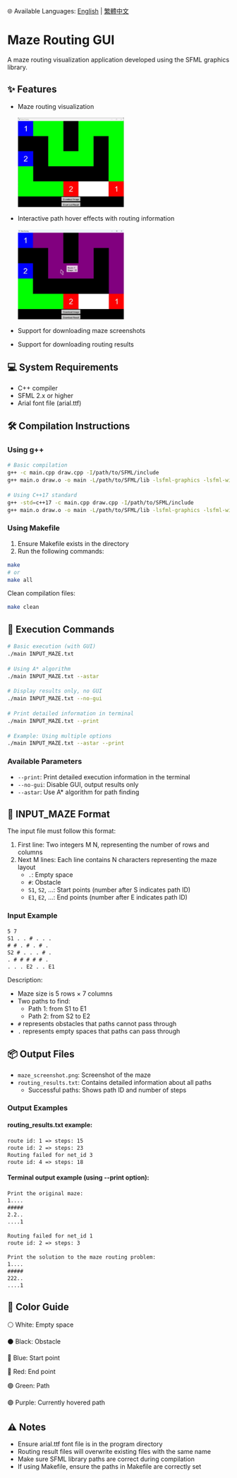🌐 Available Languages: [English](README.md) | [繁體中文](README.zh-TW.md)

# Maze Routing GUI

A maze routing visualization application developed using the SFML graphics library.

## ✨ Features

- Maze routing visualization
<br><br><img src="./img/img1.jpg" width="50%">

- Interactive path hover effects with routing information
<br><br><img src="./img/img2.jpg" width="50%">

- Support for downloading maze screenshots
- Support for downloading routing results

## 💻 System Requirements

- C++ compiler
- SFML 2.x or higher
- Arial font file (arial.ttf)

## 🛠️ Compilation Instructions

### Using g++

```bash
# Basic compilation
g++ -c main.cpp draw.cpp -I/path/to/SFML/include
g++ main.o draw.o -o main -L/path/to/SFML/lib -lsfml-graphics -lsfml-window -lsfml-system

# Using C++17 standard
g++ -std=c++17 -c main.cpp draw.cpp -I/path/to/SFML/include
g++ main.o draw.o -o main -L/path/to/SFML/lib -lsfml-graphics -lsfml-window -lsfml-system
```

### Using Makefile

1. Ensure Makefile exists in the directory
2. Run the following commands:
```bash
make
# or
make all
```

Clean compilation files:
```bash
make clean
```

## 🚀 Execution Commands

```bash
# Basic execution (with GUI)
./main INPUT_MAZE.txt

# Using A* algorithm
./main INPUT_MAZE.txt --astar

# Display results only, no GUI
./main INPUT_MAZE.txt --no-gui

# Print detailed information in terminal
./main INPUT_MAZE.txt --print

# Example: Using multiple options
./main INPUT_MAZE.txt --astar --print
```

### Available Parameters

- `--print`: Print detailed execution information in the terminal
- `--no-gui`: Disable GUI, output results only
- `--astar`: Use A* algorithm for path finding

## 📝 INPUT_MAZE Format

The input file must follow this format:

1. First line: Two integers M N, representing the number of rows and columns
2. Next M lines: Each line contains N characters representing the maze layout
   - `.`: Empty space
   - `#`: Obstacle
   - `S1`, `S2`, ...: Start points (number after S indicates path ID)
   - `E1`, `E2`, ...: End points (number after E indicates path ID)

### Input Example

```
5 7
S1 . . # . . .
# # . # . # .
S2 # . . . # .
. # # # # # .
. . . E2 . . E1
```

Description:
- Maze size is 5 rows × 7 columns
- Two paths to find:
  - Path 1: from S1 to E1
  - Path 2: from S2 to E2
- `#` represents obstacles that paths cannot pass through
- `.` represents empty spaces that paths can pass through

## 📦 Output Files

- `maze_screenshot.png`: Screenshot of the maze
- `routing_results.txt`: Contains detailed information about all paths
  - Successful paths: Shows path ID and number of steps

### Output Examples

#### routing_results.txt example:
```
route id: 1 => steps: 15
route id: 2 => steps: 23
Routing failed for net_id 3
route id: 4 => steps: 18
```

#### Terminal output example (using --print option):
```
Print the original maze:
1....
#####
2.2..
....1

Routing failed for net_id 1
route id: 2 => steps: 3

Print the solution to the maze routing problem:
1....
#####
222..
....1
```

## 🎨 Color Guide

⚪️ White: Empty space

⚫️ Black: Obstacle

🔵 Blue: Start point

🔴 Red: End point

🟢 Green: Path

🟣 Purple: Currently hovered path

## ⚠️ Notes

- Ensure arial.ttf font file is in the program directory
- Routing result files will overwrite existing files with the same name
- Make sure SFML library paths are correct during compilation
- If using Makefile, ensure the paths in Makefile are correctly set 